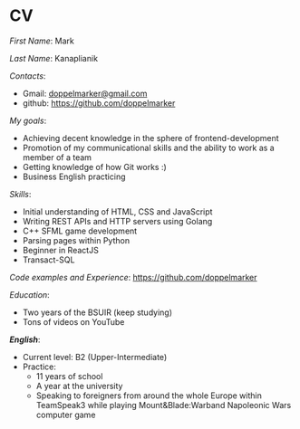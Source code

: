 
# CV 
*First Name*: Mark

*Last  Name*: Kanaplianik

*Contacts*:
 - Gmail: doppelmarker@gmail.com
 - github: https://github.com/doppelmarker

*My goals*:
 - Achieving decent knowledge in the sphere of frontend-development
 - Promotion of my communicational skills and the ability to work as a member of a team
 - Getting knowledge of how Git works :)
 - Business English practicing

*Skills*:
 - Initial understanding of HTML, CSS and JavaScript
 - Writing REST APIs and HTTP servers using Golang
 - C++ SFML game development
 - Parsing pages within Python
 - Beginner in ReactJS
 - Transact-SQL

*Code examples and Experience*:
 https://github.com/doppelmarker

*Education*:
 - Two years of the BSUIR (keep studying)
 - Tons of videos on YouTube

__*English*__:
 - Current level: B2 (Upper-Intermediate)
 - Practice: 
   - 11 years of school
   - A year at the university
   - Speaking to foreigners from around the whole Europe within TeamSpeak3 while playing Mount&Blade:Warband Napoleonic Wars computer game
